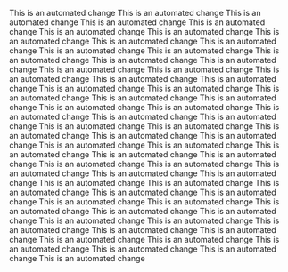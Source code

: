 This is an automated change
This is an automated change
This is an automated change
This is an automated change
This is an automated change
This is an automated change
This is an automated change
This is an automated change
This is an automated change
This is an automated change
This is an automated change
This is an automated change
This is an automated change
This is an automated change
This is an automated change
This is an automated change
This is an automated change
This is an automated change
This is an automated change
This is an automated change
This is an automated change
This is an automated change
This is an automated change
This is an automated change
This is an automated change
This is an automated change
This is an automated change
This is an automated change
This is an automated change
This is an automated change
This is an automated change
This is an automated change
This is an automated change
This is an automated change
This is an automated change
This is an automated change
This is an automated change
This is an automated change
This is an automated change
This is an automated change
This is an automated change
This is an automated change
This is an automated change
This is an automated change
This is an automated change
This is an automated change
This is an automated change
This is an automated change
This is an automated change
This is an automated change
This is an automated change
This is an automated change
This is an automated change
This is an automated change
This is an automated change
This is an automated change
This is an automated change
This is an automated change
This is an automated change
This is an automated change
This is an automated change
This is an automated change
This is an automated change
This is an automated change
This is an automated change
This is an automated change
